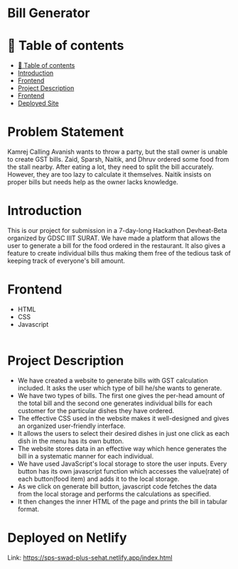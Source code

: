# Bill Generator

# 🧭 Table of contents

- [🧭 Table of contents](#-table-of-contents)
- [Introduction](#introduction)
- [Frontend](#frontend)
- [Project Description](#project-description)
- [Frontend](#frontend)
- [Deployed Site](#deployed-on-netlify)
  
# Problem Statement
Kamrej Calling 
Avanish wants to throw a party, but the stall owner is unable to create GST bills. Zaid, Sparsh, Naitik, and Dhruv ordered some food from the stall nearby.
After eating a lot, they need to split the bill accurately. However, they are too lazy to calculate it themselves. Naitik insists on proper bills but needs help as the owner lacks knowledge.

# Introduction
This is our project for submission in a 7-day-long Hackathon Devheat-Beta organized by GDSC IIIT SURAT.
We have made a platform that allows the user to generate a bill for the food ordered in the restaurant. It also gives a feature to create individual bills thus making them free of the tedious task of keeping track of everyone's bill amount.

# Frontend

 - HTML<br>
 - CSS<br>
 - Javascript<br><br>

# Project Description

- We have created a website to generate bills with GST calculation included. It asks the user which type of bill he/she wants to generate.<br>
- We have two types of bills. The first one gives the per-head amount of the total bill and the second one generates individual bills for each customer for the particular dishes they have ordered.<br>
- The effective CSS used in the website makes it well-designed and gives an organized user-friendly interface.<br>
- It allows the users to select their desired dishes in just one click as each dish in the menu has its own button.<br>
- The website stores data in an effective way which hence generates the bill in a systematic manner for each individual.<br>
- We have used JavaScript's local storage to store the user inputs. Every button has its own javascript function which accesses the value(rate) of each button(food item) and adds it to the local storage.<br>
- As we click on generate bill button, javascript code fetches the data from the local storage and performs the calculations as specified.<br>
- It then changes the inner HTML of the page and prints the bill in tabular format.

# Deployed on Netlify
Link: https://sps-swad-plus-sehat.netlify.app/index.html

    

                  


